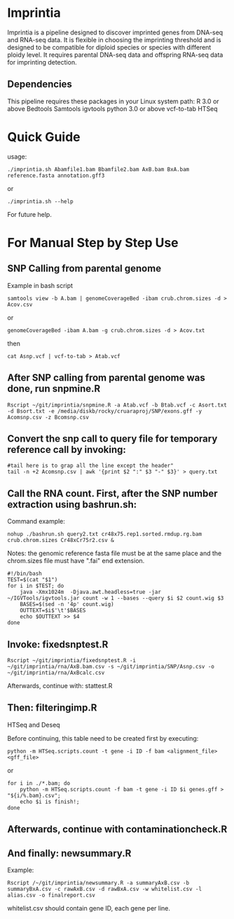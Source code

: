 # Imprintia

Imprintia is a pipeline designed to discover imprinted genes from DNA-seq and RNA-seq data.
It is flexible in choosing the imprinting threshold and is designed to be compatible for diploid species or species with different ploidy level. It requires parental DNA-seq data and offspring RNA-seq data for imprinting detection.

## Dependencies

This pipeline requires these packages in your Linux system path:
	R 3.0 or above
	Bedtools
	Samtools
	igvtools
	python 3.0 or above
	vcf-to-tab
	HTSeq

# Quick Guide 

usage:

	./imprintia.sh Abamfile1.bam Bbamfile2.bam AxB.bam BxA.bam reference.fasta annotation.gff3

or

	./imprintia.sh --help
	
For future help.
	
# For Manual Step by Step Use

## SNP Calling from parental genome

Example in bash script

	samtools view -b A.bam | genomeCoverageBed -ibam crub.chrom.sizes -d > Acov.csv

or

	genomeCoverageBed -ibam A.bam -g crub.chrom.sizes -d > Acov.txt

then

	cat Asnp.vcf | vcf-to-tab > Atab.vcf

## After SNP calling from parental genome was done, run snpmine.R

	Rscript ~/git/imprintia/snpmine.R -a Atab.vcf -b Btab.vcf -c Asort.txt -d Bsort.txt -e /media/diskb/rocky/cruaraproj/SNP/exons.gff -y Acomsnp.csv -z Bcomsnp.csv

## Convert the snp call to query file for temporary reference call by invoking:

	#tail here is to grap all the line except the header"
	tail -n +2 Acomsnp.csv | awk '{print $2 ":" $3 "-" $3}' > query.txt

## Call the RNA count. First, after the SNP number extraction using  bashrun.sh:

Command example:

	nohup ./bashrun.sh query2.txt cr48x75.rep1.sorted.rmdup.rg.bam crub.chrom.sizes Cr48xCr75r2.csv &

Notes: the genomic reference fasta file must be at the same place and the chrom.sizes file must have ".fai" end extension.

	#!/bin/bash
	TEST=$(cat "$1")
	for i in $TEST; do
		java -Xmx1024m  -Djava.awt.headless=true -jar ~/IGVTools/igvtools.jar count -w 1 --bases --query $i $2 count.wig $3
		BASES=$(sed -n '4p' count.wig)
		OUTTEXT=$i$'\t'$BASES
		echo $OUTTEXT >> $4
	done

## Invoke:  fixedsnptest.R

	Rscript ~/git/imprintia/fixedsnptest.R -i ~/git/imprintia/rna/AxB.bam.csv -s ~/git/imprintia/SNP/Asnp.csv -o ~/git/imprintia/rna/AxBcalc.csv

Afterwards, continue with:  stattest.R

## Then: filteringimp.R

HTSeq and Deseq

Before continuing, this table need to be created first by executing:

	python -m HTSeq.scripts.count -t gene -i ID -f bam <alignment_file> <gff_file>

or 

	for i in ./*.bam; do
		python -m HTSeq.scripts.count -f bam -t gene -i ID $i genes.gff > "${i/%.bam}.csv";
		echo $i is finish!;
	done

## Afterwards, continue with contaminationcheck.R

## And finally: newsummary.R

Example:

	Rscript /~/git/imprintia/newsummary.R -a summaryAxB.csv -b summaryBxA.csv -c rawAxB.csv -d rawBxA.csv -w whitelist.csv -l alias.csv -o finalreport.csv

whitelist.csv should contain gene ID, each gene per line.
